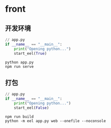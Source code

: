 # front

## 开发环境

```python
// app.py
if __name__ == "__main__":
    print("Opening python...")
    start_eel(True)
```

```shell
python app.py
npm run serve
```

## 打包

```python
// app.py
if __name__ == "__main__":
    print("Opening python...")
    start_eel(False)
```

```shell
npm run build
python -m eel app.py web --onefile --noconsole
```

